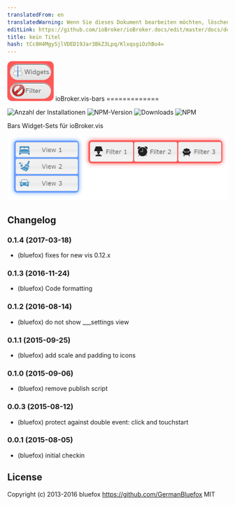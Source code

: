 ```yaml
---
translatedFrom: en
translatedWarning: Wenn Sie dieses Dokument bearbeiten möchten, löschen Sie bitte das Feld "translationsFrom". Andernfalls wird dieses Dokument automatisch erneut übersetzt
editLink: https://github.com/ioBroker/ioBroker.docs/edit/master/docs/de/adapterref/iobroker.vis-bars/README.md
title: kein Titel
hash: tCc8H4MgySjlVDED19Jar3BkZ3Lpq/KlxqsgiOzhBo4=
---
```

![Logo](../../../en/adapterref/iobroker.vis-bars/admin/bars.png) ioBroker.vis-bars =============

![Anzahl der Installationen](http://iobroker.live/badges/vis-bars-stable.svg)
![NPM-Version](http://img.shields.io/npm/v/iobroker.vis-bars.svg)
![Downloads](https://img.shields.io/npm/dm/iobroker.vis-bars.svg)
![NPM](https://nodei.co/npm/iobroker.vis-bars.png?downloads=true)

Bars Widget-Sets für ioBroker.vis

![Beispiel](../../../en/adapterref/iobroker.vis-bars/img/widgets.png)

## Changelog
### 0.1.4 (2017-03-18)
- (bluefox) fixes for new vis 0.12.x

### 0.1.3 (2016-11-24)
- (bluefox) Code formatting

### 0.1.2 (2016-08-14)
- (bluefox) do not show ___settings view

### 0.1.1 (2015-09-25)
- (bluefox) add scale and padding to icons

### 0.1.0 (2015-09-06)
- (bluefox) remove publish script

### 0.0.3 (2015-08-12)
- (bluefox) protect against double event: click and touchstart

### 0.0.1 (2015-08-05)
- (bluefox) initial checkin

## License
 Copyright (c) 2013-2016 bluefox https://github.com/GermanBluefox
 MIT